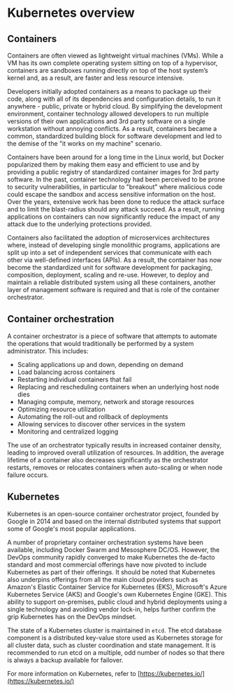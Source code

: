 # Kubernetes overview

## Containers

Containers are often viewed as lightweight virtual machines (VMs). While a VM has its own complete operating system
sitting on top of a hypervisor, containers are sandboxes running directly on top of the host system’s kernel and, as a
result, are faster and less resource intensive.

Developers initially adopted containers as a means to package up their code, along with all of its dependencies and
configuration details, to run it anywhere - public, private or hybrid cloud. By simplifying the development environment,
container technology allowed developers to run multiple versions of their own applications and 3rd party software on a
single workstation without annoying conflicts. As a result, containers became a common, standardized building block for
software development and led to the demise of the "it works on my machine" scenario.

Containers have been around for a long time in the Linux world, but Docker popularized them by making them easy and
efficient to use and by providing a public registry of standardized container images for 3rd party software. In the past,
container technology had been perceived to be prone to security vulnerabilities, in particular to "breakout" where
malicious code could escape the sandbox and access sensitive information on the host. Over the years, extensive work has
been done to reduce the attack surface and to limit the blast-radius should any attack succeed. As a result, running
applications on containers can now significantly reduce the impact of any attack due to the underlying protections
provided.

Containers also facilitated the adoption of microservices architectures where, instead of developing single monolithic
programs, applications are split up into a set of independent services that communicate with each other via well-defined
interfaces (APIs). As a result, the container has now become the standardized unit for software development for packaging,
composition, deployment, scaling and re-use. However, to deploy and maintain a reliable distributed system using all
these containers, another layer of management software is required and that is role of the container orchestrator.

## Container orchestration

A container orchestrator is a piece of software that attempts to automate the operations that would traditionally be performed by a system administrator. This includes:

- Scaling applications up and down, depending on demand
- Load balancing across containers
- Restarting individual containers that fail
- Replacing and rescheduling containers when an underlying host node dies
- Managing compute, memory, network and storage resources
- Optimizing resource utilization
- Automating the roll-out and rollback of deployments
- Allowing services to discover other services in the system
- Monitoring and centralized logging

The use of an orchestrator typically results in increased container density, leading to improved overall utilization of resources. In addition, the average lifetime of a container also decreases significantly as the orchestrator restarts, removes or relocates containers when auto-scaling or when node failure occurs.


## Kubernetes

Kubernetes is an open-source container orchestrator project, founded by Google in 2014 and based on the internal
distributed systems that support some of Google's most popular applications.

A number of proprietary container orchestration systems have been available, including Docker Swarm and Mesosphere DC/OS.
However, the DevOps community rapidly converged to make Kubernetes the de-facto standard and most commercial offerings
have now pivoted to include Kubernetes as part of their offerings. It should be noted that Kubernetes also underpins
offerings from all the main cloud providers such as Amazon's Elastic Container Service for Kubernetes (EKS), Microsoft's
Azure Kubernetes Service (AKS) and Google's own Kubernetes Engine (GKE). This ability to support on-premises, public
cloud and hybrid deployments using a single technology and avoiding vendor lock-in, helps further confirm the grip
Kubernetes has on the DevOps mindset.

The state of a Kubernetes cluster is maintained in `etcd`. The etcd database component is a distributed key-value store used as Kubernetes storage for all cluster data, such as cluster coordination and state management. It is recommended to run etcd on a multiple, odd number of nodes so that there is always a backup available for failover.

For more information on Kubernetes, refer to [https://kubernetes.io/](https://kubernetes.io/)